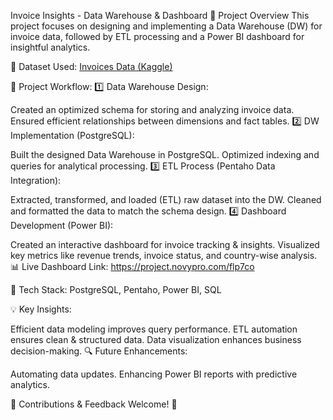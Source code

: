 Invoice Insights - Data Warehouse & Dashboard
🚀 Project Overview
This project focuses on designing and implementing a Data Warehouse (DW) for invoice data, followed by ETL processing and a Power BI dashboard for insightful analytics.

🔗 Dataset Used: [Invoices Data (Kaggle)](https://www.kaggle.com/datasets/ghassenkhaled/invoices-data)

🔧 Project Workflow:
1️⃣ Data Warehouse Design:

Created an optimized schema for storing and analyzing invoice data.
Ensured efficient relationships between dimensions and fact tables.
2️⃣ DW Implementation (PostgreSQL):

Built the designed Data Warehouse in PostgreSQL.
Optimized indexing and queries for analytical processing.
3️⃣ ETL Process (Pentaho Data Integration):

Extracted, transformed, and loaded (ETL) raw dataset into the DW.
Cleaned and formatted the data to match the schema design.
4️⃣ Dashboard Development (Power BI):

Created an interactive dashboard for invoice tracking & insights.
Visualized key metrics like revenue trends, invoice status, and country-wise analysis.
📊 Live Dashboard Link: https://project.novypro.com/flp7co

📌 Tech Stack: PostgreSQL, Pentaho, Power BI, SQL

💡 Key Insights:

Efficient data modeling improves query performance.
ETL automation ensures clean & structured data.
Data visualization enhances business decision-making.
🔍 Future Enhancements:

Automating data updates.
Enhancing Power BI reports with predictive analytics.

🎯 Contributions & Feedback Welcome! 🚀
